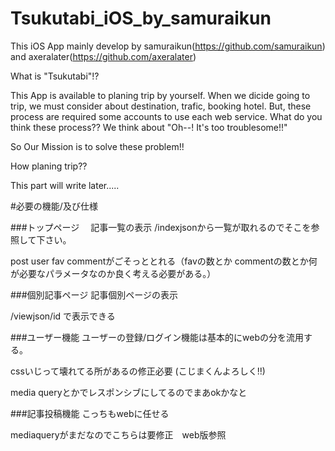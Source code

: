 # Tsukutabi_iOS_by_samuraikun
This iOS App mainly develop by samuraikun(https://github.com/samuraikun) and axeralater(https://github.com/axeralater)

What is "Tsukutabi"!?

 This App is available to planing trip by yourself.
 When we dicide going to trip, we must consider about destination, trafic, booking hotel.
 But, these process are required some accounts to use each web service.
 What do you think these process??
 We think about "Oh--! It's too troublesome!!"
 
 So Our Mission is to solve these problem!!

How planing trip??

 This part will write later.....



#必要の機能/及び仕様

###トップページ　
 記事一覧の表示
 /indexjsonから一覧が取れるのでそこを参照して下さい。

post user fav commentがごそっととれる（favの数とか commentの数とか何が必要なパラメータなのか良く考える必要がある。）

###個別記事ページ
 記事個別ページの表示

/viewjson/id で表示できる


###ユーザー機能
ユーザーの登録/ログイン機能は基本的にwebの分を流用する。

cssいじって壊れてる所があるの修正必要
(こじまくんよろしく!!)

media queryとかでレスポンシブにしてるのでまあokかなと

###記事投稿機能
こっちもwebに任せる

mediaqueryがまだなのでこちらは要修正　web版参照










